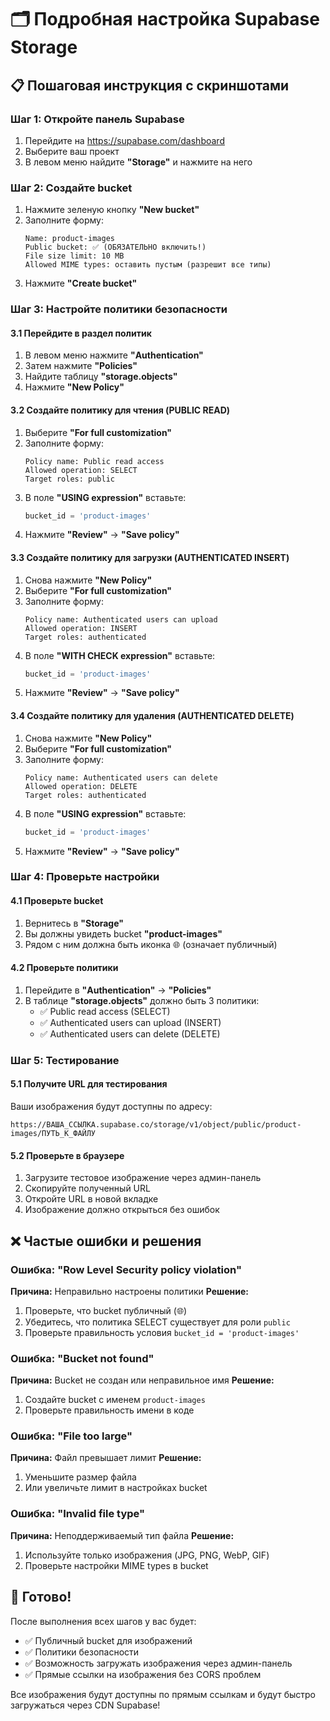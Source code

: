 # 🗂️ Подробная настройка Supabase Storage

## 📋 Пошаговая инструкция с скриншотами

### Шаг 1: Откройте панель Supabase
1. Перейдите на https://supabase.com/dashboard
2. Выберите ваш проект
3. В левом меню найдите **"Storage"** и нажмите на него

### Шаг 2: Создайте bucket
1. Нажмите зеленую кнопку **"New bucket"**
2. Заполните форму:
   ```
   Name: product-images
   Public bucket: ✅ (ОБЯЗАТЕЛЬНО включить!)
   File size limit: 10 MB
   Allowed MIME types: оставить пустым (разрешит все типы)
   ```
3. Нажмите **"Create bucket"**

### Шаг 3: Настройте политики безопасности

#### 3.1 Перейдите в раздел политик
1. В левом меню нажмите **"Authentication"**
2. Затем нажмите **"Policies"**
3. Найдите таблицу **"storage.objects"**
4. Нажмите **"New Policy"**

#### 3.2 Создайте политику для чтения (PUBLIC READ)
1. Выберите **"For full customization"**
2. Заполните форму:
   ```
   Policy name: Public read access
   Allowed operation: SELECT
   Target roles: public
   ```
3. В поле **"USING expression"** вставьте:
   ```sql
   bucket_id = 'product-images'
   ```
4. Нажмите **"Review"** → **"Save policy"**

#### 3.3 Создайте политику для загрузки (AUTHENTICATED INSERT)
1. Снова нажмите **"New Policy"**
2. Выберите **"For full customization"**
3. Заполните форму:
   ```
   Policy name: Authenticated users can upload
   Allowed operation: INSERT
   Target roles: authenticated
   ```
4. В поле **"WITH CHECK expression"** вставьте:
   ```sql
   bucket_id = 'product-images'
   ```
5. Нажмите **"Review"** → **"Save policy"**

#### 3.4 Создайте политику для удаления (AUTHENTICATED DELETE)
1. Снова нажмите **"New Policy"**
2. Выберите **"For full customization"**
3. Заполните форму:
   ```
   Policy name: Authenticated users can delete
   Allowed operation: DELETE
   Target roles: authenticated
   ```
4. В поле **"USING expression"** вставьте:
   ```sql
   bucket_id = 'product-images'
   ```
5. Нажмите **"Review"** → **"Save policy"**

### Шаг 4: Проверьте настройки

#### 4.1 Проверьте bucket
1. Вернитесь в **"Storage"**
2. Вы должны увидеть bucket **"product-images"**
3. Рядом с ним должна быть иконка 🌐 (означает публичный)

#### 4.2 Проверьте политики
1. Перейдите в **"Authentication"** → **"Policies"**
2. В таблице **"storage.objects"** должно быть 3 политики:
   - ✅ Public read access (SELECT)
   - ✅ Authenticated users can upload (INSERT)  
   - ✅ Authenticated users can delete (DELETE)

### Шаг 5: Тестирование

#### 5.1 Получите URL для тестирования
Ваши изображения будут доступны по адресу:
```
https://ВАША_ССЫЛКА.supabase.co/storage/v1/object/public/product-images/ПУТЬ_К_ФАЙЛУ
```

#### 5.2 Проверьте в браузере
1. Загрузите тестовое изображение через админ-панель
2. Скопируйте полученный URL
3. Откройте URL в новой вкладке
4. Изображение должно открыться без ошибок

## ❌ Частые ошибки и решения

### Ошибка: "Row Level Security policy violation"
**Причина:** Неправильно настроены политики
**Решение:** 
1. Проверьте, что bucket публичный (🌐)
2. Убедитесь, что политика SELECT существует для роли `public`
3. Проверьте правильность условия `bucket_id = 'product-images'`

### Ошибка: "Bucket not found"
**Причина:** Bucket не создан или неправильное имя
**Решение:**
1. Создайте bucket с именем `product-images`
2. Проверьте правильность имени в коде

### Ошибка: "File too large"
**Причина:** Файл превышает лимит
**Решение:**
1. Уменьшите размер файла
2. Или увеличьте лимит в настройках bucket

### Ошибка: "Invalid file type"
**Причина:** Неподдерживаемый тип файла
**Решение:**
1. Используйте только изображения (JPG, PNG, WebP, GIF)
2. Проверьте настройки MIME types в bucket

## 🎯 Готово!

После выполнения всех шагов у вас будет:
- ✅ Публичный bucket для изображений
- ✅ Политики безопасности
- ✅ Возможность загружать изображения через админ-панель
- ✅ Прямые ссылки на изображения без CORS проблем

Все изображения будут доступны по прямым ссылкам и будут быстро загружаться через CDN Supabase!
